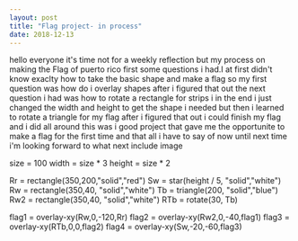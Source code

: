 ```yaml
---
layout: post
title: "Flag project- in process"
date: 2018-12-13
---
```

hello everyone it's time not for a weekly reflection but my process on making the Flag of puerto rico first some questions i had.I at first didn't know exaclty how to take the basic shape and make a flag so my first question was how do i overlay shapes after i figured that out the next question i had was how to rotate a rectangle for strips i in the end i just changed the width and height to get the shape i needed but then i learned to rotate a triangle for my flag after i figured that out i could finish my flag and i did all around this was i good project that gave me the opportunite to make a flag for the first time and that all i have to say of now until next time i'm looking forward to what next
include image

size = 100
width = size * 3
height = size * 2

Rr = rectangle(350,200,"solid","red")
Sw = star(height / 5, "solid","white")
Rw = rectangle(350,40, "solid","white")
Tb = triangle(200, "solid","blue")
Rw2 = rectangle(350,40, "solid","white")
RTb = rotate(30, Tb)

flag1 = overlay-xy(Rw,0,-120,Rr)
flag2 = overlay-xy(Rw2,0,-40,flag1)
flag3 = overlay-xy(RTb,0,0,flag2)
flag4 = overlay-xy(Sw,-20,-60,flag3)
